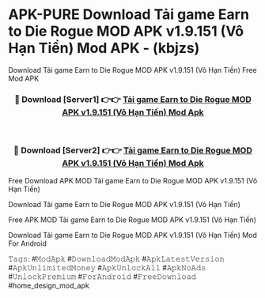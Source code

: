 # APK-PURE Download Tải game Earn to Die Rogue MOD APK v1.9.151 (Vô Hạn Tiền) Mod APK - (kbjzs)
Download Tải game Earn to Die Rogue MOD APK v1.9.151 (Vô Hạn Tiền) Free Mod APK

<div align="center">
<h3>🔴 Download [Server1] 👉👉 <a href="https://apk-comot.site?title=Tải_game_Earn_to_Die_Rogue_MOD_APK_v1.9.151_(Vô_Hạn_Tiền)">Tải game Earn to Die Rogue MOD APK v1.9.151 (Vô Hạn Tiền) Mod Apk</a></h3><br>

<h3>🔴 Download [Server2] 👉👉 <a href="https://apk-comot.site?title=Tải_game_Earn_to_Die_Rogue_MOD_APK_v1.9.151_(Vô_Hạn_Tiền)">Tải game Earn to Die Rogue MOD APK v1.9.151 (Vô Hạn Tiền) Mod Apk</a></h3>
</div>


Free Download APK MOD Tải game Earn to Die Rogue MOD APK v1.9.151 (Vô Hạn Tiền)

Download Tải game Earn to Die Rogue MOD APK v1.9.151 (Vô Hạn Tiền) 

Free APK MOD Tải game Earn to Die Rogue MOD APK v1.9.151 (Vô Hạn Tiền) 

Download Tải game Earn to Die Rogue MOD APK v1.9.151 (Vô Hạn Tiền) Mod For Android

𝚃𝚊𝚐𝚜: #𝙼𝚘𝚍𝙰𝚙𝚔 #𝙳𝚘𝚠𝚗𝚕𝚘𝚊𝚍𝙼𝚘𝚍𝙰𝚙𝚔 #𝙰𝚙𝚔𝙻𝚊𝚝𝚎𝚜𝚝𝚅𝚎𝚛𝚜𝚒𝚘𝚗 #𝙰𝚙𝚔𝚄𝚗𝚕𝚒𝚖𝚒𝚝𝚎𝚍𝙼𝚘𝚗𝚎𝚢 #𝙰𝚙𝚔𝚄𝚗𝚕𝚘𝚌𝚔𝙰𝚕𝚕 #𝙰𝚙𝚔𝙽𝚘𝙰𝚍𝚜 #𝚄𝚗𝚕𝚘𝚌𝚔𝙿𝚛𝚎𝚖𝚒𝚞𝚖 #𝙵𝚘𝚛𝙰𝚗𝚍𝚛𝚘𝚒𝚍 #𝙵𝚛𝚎𝚎𝙳𝚘𝚠𝚗𝚕𝚘𝚊𝚍 #home_design_mod_apk